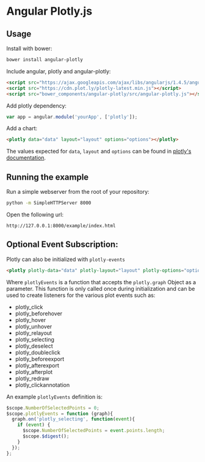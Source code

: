 # Angular Plotly.js

## Usage

Install with bower:

```bash
bower install angular-plotly
```

Include angular, plotly and angular-plotly:

```html
<script src="https://ajax.googleapis.com/ajax/libs/angularjs/1.4.5/angular.min.js"></script>
<script src="https://cdn.plot.ly/plotly-latest.min.js"></script>
<script src="bower_components/angular-plotly/src/angular-plotly.js"></script>
```

Add plotly dependency:

```js
var app = angular.module('yourApp', ['plotly']);
```


Add a chart:

```html
<plotly data="data" layout="layout" options="options"></plotly>
```

The values expected for `data`, `layout` and `options` can be found in [plotly's documentation](https://plot.ly/javascript/).

## Running the example

Run a simple webserver from the root of your repository:

```bash
python -m SimpleHTTPServer 8000
```

Open the following url:

```
http://127.0.0.1:8000/example/index.html
```

## Optional Event Subscription:

Plotly can also be initialized with `plotly-events`
```html
<plotly plotly-data="data" plotly-layout="layout" plotly-options="options" plotly-events="plotlyEvents"></plotly>
```
Where `plotlyEvents` is a function that accepts the `plotly.graph` Object as a parameter.
This function is only called once during initialization and can be used to create listeners for the various
plot events such as:
 * plotly_click
 * plotly_beforehover
 * plotly_hover
 * plotly_unhover
 * plotly_relayout
 * plotly_selecting
 * plotly_deselect
 * plotly_doubleclick
 * plotly_beforeexport
 * plotly_afterexport
 * plotly_afterplot
 * plotly_redraw
 * plotly_clickannotation

An example `plotlyEvents` definition is:

```javascript
$scope.NumberOfSelectedPoints = 0;
$scope.plotlyEvents = function (graph){
  graph.on('plotly_selecting', function(event){
    if (event) {
      $scope.NumberOfSelectedPoints = event.points.length;
      $scope.$digest();
    }
  });
};
```
